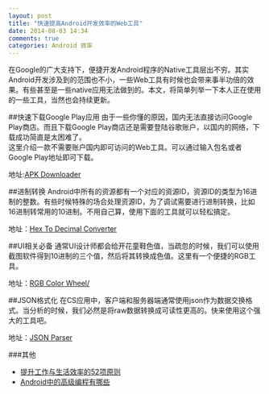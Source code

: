 ```yaml
---
layout: post
title: "快速提高Android开发效率的Web工具"
date: 2014-08-03 14:34
comments: true
categories: Android 效率
---
```

在Google的广大支持下，便捷开发Android程序的Native工具层出不穷。其实Android开发涉及到的范围也不小，一些Web工具有时候也会带来事半功倍的效果。有些甚至是一些native应用无法做到的。本文，将简单列举一下本人正在使用的一些工具，当然也会持续更新。
<!--more-->

##快速下载Google Play应用
由于一些你懂的原因，国内无法直接访问Google Play商店。而且下载Google Play商店还是需要登陆谷歌账户，以国内的网络，下载成功简直是太困难了。  
这里介绍一款不需要账户国内即可访问的Web工具。可以通过输入包名或者Google Play地址即可下载。

地址:<a href="http://apps.evozi.com/apk-downloader/" target="_blank">APK Downloader</a>


##进制转换
Android中所有的资源都有一个对应的资源ID，资源ID的类型为16进制的整数。有些时候特殊的场合处理资源ID，为了调试需要进行进制转换，比如16进制转常用的10进制。不用自己算，使用下面的工具就可以轻松搞定。

地址：<a href="http://www.binaryhexconverter.com/hex-to-decimal-converter" target="_blank">Hex To Decimal Converter</a>

##UI相关必备
通常UI设计师都会给开花童鞋色值，当疏忽的时候，我们可以使用截图软件得到10进制的三个值，然后将其转换成色值。这里有一个便捷的RGB工具。

地址：<a href="http://www.colorspire.com/rgb-color-wheel/" target="_blank">RGB Color Wheel/</a>

##JSON格式化
在CS应用中，客户端和服务器端通常使用json作为数据交换格式。当分析的时候，我们必然是将raw数据转换成可读性更高的。快来使用这个强大的工具吧。

地址：<a href="http://json.parser.online.fr/" target="_blank">JSON Parser</a>

###其他
  * <a href="http://www.amazon.cn/gp/product/B007A9W11U/ref=as_li_tf_tl?ie=UTF8&camp=536&creative=3200&creativeASIN=B007A9W11U&linkCode=as2&tag=droidyue-23">提升工作与生活效率的52项原则</a><img src="http://ir-cn.amazon-adsystem.com/e/ir?t=droidyue-23&l=as2&o=28&a=B007A9W11U" width="1" height="1" border="0" alt="" style="border:none !important; margin:0px !important;" />
  * <a href="http://www.amazon.cn/gp/product/B00CE1JQO4/ref=as_li_tf_tl?ie=UTF8&camp=536&creative=3200&creativeASIN=B00CE1JQO4&linkCode=as2&tag=droidyue-23">Android中的高级编程有哪些</a><img src="http://ir-cn.amazon-adsystem.com/e/ir?t=droidyue-23&l=as2&o=28&a=B00CE1JQO4" width="1" height="1" border="0" alt="" style="border:none !important; margin:0px !important;" />
